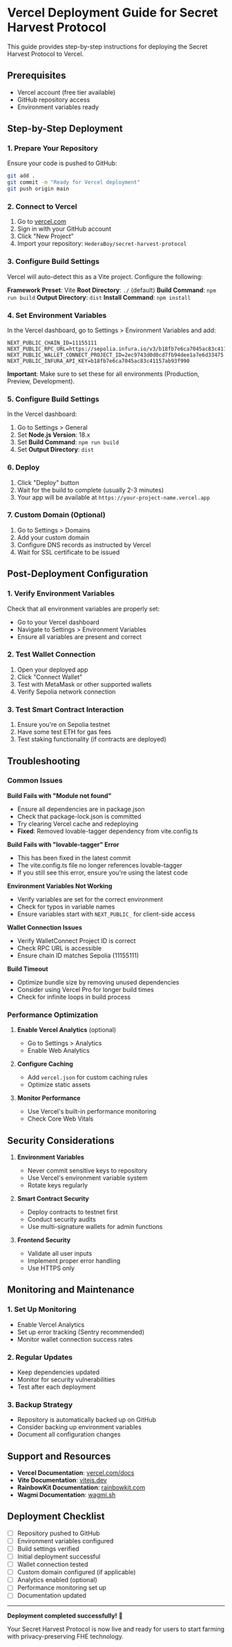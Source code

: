 # Vercel Deployment Guide for Secret Harvest Protocol

This guide provides step-by-step instructions for deploying the Secret Harvest Protocol to Vercel.

## Prerequisites

- Vercel account (free tier available)
- GitHub repository access
- Environment variables ready

## Step-by-Step Deployment

### 1. Prepare Your Repository

Ensure your code is pushed to GitHub:
```bash
git add .
git commit -m "Ready for Vercel deployment"
git push origin main
```

### 2. Connect to Vercel

1. Go to [vercel.com](https://vercel.com)
2. Sign in with your GitHub account
3. Click "New Project"
4. Import your repository: `HederaBoy/secret-harvest-protocol`

### 3. Configure Build Settings

Vercel will auto-detect this as a Vite project. Configure the following:

**Framework Preset**: Vite
**Root Directory**: `./` (default)
**Build Command**: `npm run build`
**Output Directory**: `dist`
**Install Command**: `npm install`

### 4. Set Environment Variables

In the Vercel dashboard, go to Settings > Environment Variables and add:

```
NEXT_PUBLIC_CHAIN_ID=11155111
NEXT_PUBLIC_RPC_URL=https://sepolia.infura.io/v3/b18fb7e6ca7045ac83c41157ab93f990
NEXT_PUBLIC_WALLET_CONNECT_PROJECT_ID=2ec9743d0d0cd7fb94dee1a7e6d33475
NEXT_PUBLIC_INFURA_API_KEY=b18fb7e6ca7045ac83c41157ab93f990
```

**Important**: Make sure to set these for all environments (Production, Preview, Development).

### 5. Configure Build Settings

In the Vercel dashboard:

1. Go to Settings > General
2. Set **Node.js Version**: 18.x
3. Set **Build Command**: `npm run build`
4. Set **Output Directory**: `dist`

### 6. Deploy

1. Click "Deploy" button
2. Wait for the build to complete (usually 2-3 minutes)
3. Your app will be available at `https://your-project-name.vercel.app`

### 7. Custom Domain (Optional)

1. Go to Settings > Domains
2. Add your custom domain
3. Configure DNS records as instructed by Vercel
4. Wait for SSL certificate to be issued

## Post-Deployment Configuration

### 1. Verify Environment Variables

Check that all environment variables are properly set:
- Go to your Vercel dashboard
- Navigate to Settings > Environment Variables
- Ensure all variables are present and correct

### 2. Test Wallet Connection

1. Open your deployed app
2. Click "Connect Wallet"
3. Test with MetaMask or other supported wallets
4. Verify Sepolia network connection

### 3. Test Smart Contract Interaction

1. Ensure you're on Sepolia testnet
2. Have some test ETH for gas fees
3. Test staking functionality (if contracts are deployed)

## Troubleshooting

### Common Issues

**Build Fails with "Module not found"**
- Ensure all dependencies are in package.json
- Check that package-lock.json is committed
- Try clearing Vercel cache and redeploying
- **Fixed**: Removed lovable-tagger dependency from vite.config.ts

**Build Fails with "lovable-tagger" Error**
- This has been fixed in the latest commit
- The vite.config.ts file no longer references lovable-tagger
- If you still see this error, ensure you're using the latest code

**Environment Variables Not Working**
- Verify variables are set for the correct environment
- Check for typos in variable names
- Ensure variables start with `NEXT_PUBLIC_` for client-side access

**Wallet Connection Issues**
- Verify WalletConnect Project ID is correct
- Check RPC URL is accessible
- Ensure chain ID matches Sepolia (11155111)

**Build Timeout**
- Optimize bundle size by removing unused dependencies
- Consider using Vercel Pro for longer build times
- Check for infinite loops in build process

### Performance Optimization

1. **Enable Vercel Analytics** (optional)
   - Go to Settings > Analytics
   - Enable Web Analytics

2. **Configure Caching**
   - Add `vercel.json` for custom caching rules
   - Optimize static assets

3. **Monitor Performance**
   - Use Vercel's built-in performance monitoring
   - Check Core Web Vitals

## Security Considerations

1. **Environment Variables**
   - Never commit sensitive keys to repository
   - Use Vercel's environment variable system
   - Rotate keys regularly

2. **Smart Contract Security**
   - Deploy contracts to testnet first
   - Conduct security audits
   - Use multi-signature wallets for admin functions

3. **Frontend Security**
   - Validate all user inputs
   - Implement proper error handling
   - Use HTTPS only

## Monitoring and Maintenance

### 1. Set Up Monitoring

- Enable Vercel Analytics
- Set up error tracking (Sentry recommended)
- Monitor wallet connection success rates

### 2. Regular Updates

- Keep dependencies updated
- Monitor for security vulnerabilities
- Test after each deployment

### 3. Backup Strategy

- Repository is automatically backed up on GitHub
- Consider backing up environment variables
- Document all configuration changes

## Support and Resources

- **Vercel Documentation**: [vercel.com/docs](https://vercel.com/docs)
- **Vite Documentation**: [vitejs.dev](https://vitejs.dev)
- **RainbowKit Documentation**: [rainbowkit.com](https://rainbowkit.com)
- **Wagmi Documentation**: [wagmi.sh](https://wagmi.sh)

## Deployment Checklist

- [ ] Repository pushed to GitHub
- [ ] Environment variables configured
- [ ] Build settings verified
- [ ] Initial deployment successful
- [ ] Wallet connection tested
- [ ] Custom domain configured (if applicable)
- [ ] Analytics enabled (optional)
- [ ] Performance monitoring set up
- [ ] Documentation updated

---

**Deployment completed successfully!** 🎉

Your Secret Harvest Protocol is now live and ready for users to start farming with privacy-preserving FHE technology.
